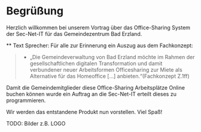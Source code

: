# Begrüßung

Herzlich willkommen bei unserem Vortrag über das Office-Sharing System der Sec-Net-IT für das Gemeindezentrum Bad Erzland.

** Text Sprecher: Für alle zur Erinnerung ein Auszug aus dem Fachkonzept:

> * „Die Gemeindeverwaltung von Bad Erzland möchte im Rahmen der gesellschaftlichen digitalen Transformation und damit verbundener neuer Arbeitsformen Officesharing zur Miete als Alternative für das Homeoffice [...] anbieten.“(Fachkonzept Z.1ff)

Damit die Gemeindemitglieder diese Office-Sharing Arbeitsplätze Online buchen können wurde ein Auftrag an die Sec-Net-IT erteilt dieses zu programmieren.

Wir werden das entstandene Produkt nun vorstellen. Viel Spaß!

TODO: Bilder z.B. LOGO
